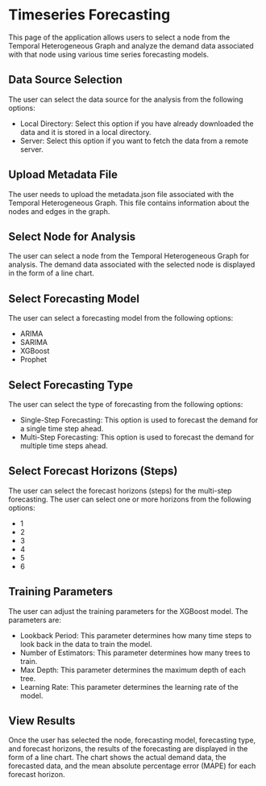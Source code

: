# Timeseries Forecasting

This page of the application allows users to select a node from the Temporal Heterogeneous Graph and analyze the demand data associated with that node using various time series forecasting models.

## Data Source Selection

The user can select the data source for the analysis from the following options:

*   Local Directory: Select this option if you have already downloaded the data and it is stored in a local directory.
*   Server: Select this option if you want to fetch the data from a remote server.

## Upload Metadata File

The user needs to upload the metadata.json file associated with the Temporal Heterogeneous Graph. This file contains information about the nodes and edges in the graph.

## Select Node for Analysis

The user can select a node from the Temporal Heterogeneous Graph for analysis. The demand data associated with the selected node is displayed in the form of a line chart.

## Select Forecasting Model

The user can select a forecasting model from the following options:

*   ARIMA
*   SARIMA
*   XGBoost
*   Prophet

## Select Forecasting Type

The user can select the type of forecasting from the following options:

*   Single-Step Forecasting: This option is used to forecast the demand for a single time step ahead.
*   Multi-Step Forecasting: This option is used to forecast the demand for multiple time steps ahead.

## Select Forecast Horizons (Steps)

The user can select the forecast horizons (steps) for the multi-step forecasting. The user can select one or more horizons from the following options:

*   1
*   2
*   3
*   4
*   5
*   6

## Training Parameters

The user can adjust the training parameters for the XGBoost model. The parameters are:

*   Lookback Period: This parameter determines how many time steps to look back in the data to train the model.
*   Number of Estimators: This parameter determines how many trees to train.
*   Max Depth: This parameter determines the maximum depth of each tree.
*   Learning Rate: This parameter determines the learning rate of the model.

## View Results

Once the user has selected the node, forecasting model, forecasting type, and forecast horizons, the results of the forecasting are displayed in the form of a line chart. The chart shows the actual demand data, the forecasted data, and the mean absolute percentage error (MAPE) for each forecast horizon.
